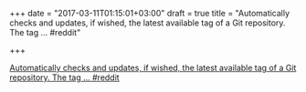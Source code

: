 +++
date = "2017-03-11T01:15:01+03:00"
draft = true
title = "Automatically checks and updates, if wished, the latest available tag of a Git repository. The tag …  #reddit"

+++

<p><a href="https://t.co/NnLNpG1UN4">Automatically checks and updates, if wished, the latest available tag of a Git repository. The tag …  #reddit</a></p>
